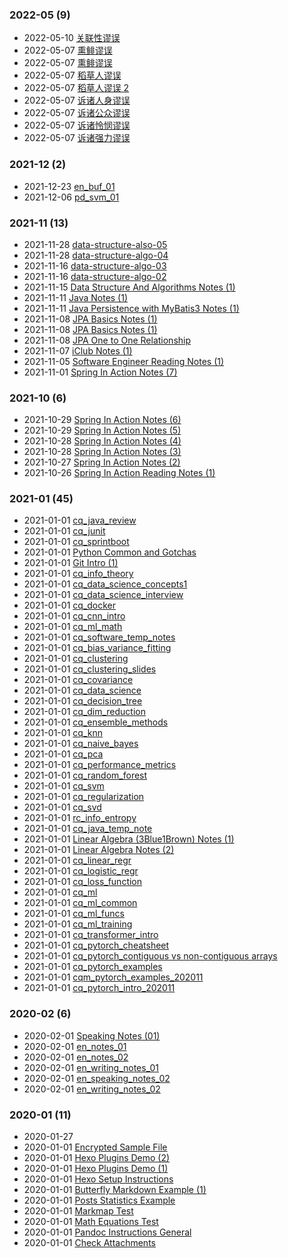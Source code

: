 ### **2022-05** (9)  
- 2022-05-10 [关联性谬误](https://bzhao2718.github.io/reading-notes/cqNotes/ObsidianNotes/LogicFallacies/RelevanceFallacies/%E5%85%B3%E8%81%94%E6%80%A7%E8%B0%AC%E8%AF%AF/)  
- 2022-05-07 [熏鲱谬误](https://bzhao2718.github.io/reading-notes/cqNotes/ObsidianNotes/LogicFallacies/RelevanceFallacies/%E7%86%8F%E9%B2%B1%E8%B0%AC%E8%AF%AF%20[conflicted%202]/)  
- 2022-05-07 [熏鲱谬误](https://bzhao2718.github.io/reading-notes/cqNotes/ObsidianNotes/LogicFallacies/RelevanceFallacies/%E7%86%8F%E9%B2%B1%E8%B0%AC%E8%AF%AF%20[conflicted%203]/)  
- 2022-05-07 [稻草人谬误](https://bzhao2718.github.io/reading-notes/cqNotes/ObsidianNotes/LogicFallacies/RelevanceFallacies/%E7%A8%BB%E8%8D%89%E4%BA%BA%E8%B0%AC%E8%AF%AF/)  
- 2022-05-07 [稻草人谬误 2](https://bzhao2718.github.io/reading-notes/cqNotes/ObsidianNotes/LogicFallacies/RelevanceFallacies/%E7%A8%BB%E8%8D%89%E4%BA%BA%E8%B0%AC%E8%AF%AF2/)  
- 2022-05-07 [诉诸人身谬误](https://bzhao2718.github.io/reading-notes/cqNotes/ObsidianNotes/LogicFallacies/RelevanceFallacies/%E8%AF%89%E8%AF%B8%E4%BA%BA%E8%BA%AB%E8%B0%AC%E8%AF%AF/)  
- 2022-05-07 [诉诸公众谬误](https://bzhao2718.github.io/reading-notes/cqNotes/ObsidianNotes/LogicFallacies/RelevanceFallacies/%E8%AF%89%E8%AF%B8%E5%85%AC%E4%BC%97%E8%B0%AC%E8%AF%AF/)  
- 2022-05-07 [诉诸怜悯谬误](https://bzhao2718.github.io/reading-notes/cqNotes/ObsidianNotes/LogicFallacies/RelevanceFallacies/%E8%AF%89%E8%AF%B8%E6%80%9C%E6%82%AF%E8%B0%AC%E8%AF%AF/)  
- 2022-05-07 [诉诸强力谬误](https://bzhao2718.github.io/reading-notes/cqNotes/ObsidianNotes/LogicFallacies/RelevanceFallacies/%E8%AF%89%E8%AF%B8%E5%BC%BA%E5%8A%9B%E8%B0%AC%E8%AF%AF/)  
  
  
### **2021-12** (2)  
- 2021-12-23 [en_buf_01](https://bzhao2718.github.io/reading-notes/cqNotes/EnglishNotes/en-buf/)  
- 2021-12-06 [pd_svm_01](https://bzhao2718.github.io/reading-notes/cqNotes/PostDraft/ML/pd-svm-01/)  
  
  
### **2021-11** (13)  
- 2021-11-28 [data-structure-also-05](https://bzhao2718.github.io/reading-notes/cqNotes/SoftwareDev/DataStructureAlgo/data-structure-algo-05/)  
- 2021-11-28 [data-structure-algo-04](https://bzhao2718.github.io/reading-notes/cqNotes/SoftwareDev/DataStructureAlgo/data-structure-algo-04/)  
- 2021-11-16 [data-structure-algo-03](https://bzhao2718.github.io/reading-notes/cqNotes/SoftwareDev/DataStructureAlgo/data-structure-algo-03/)  
- 2021-11-16 [data-structure-algo-02](https://bzhao2718.github.io/reading-notes/cqNotes/SoftwareDev/DataStructureAlgo/data-structure-algo-02/)  
- 2021-11-15 [Data Structure And Algorithms Notes (1)](https://bzhao2718.github.io/reading-notes/cqNotes/SoftwareDev/DataStructureAlgo/data-structure-algo-01/)  
- 2021-11-11 [Java Notes (1)](https://bzhao2718.github.io/reading-notes/cqNotes/Java/Java-notes-01/)  
- 2021-11-11 [Java Persistence with MyBatis3 Notes (1)](https://bzhao2718.github.io/reading-notes/cqNotes/SoftwareDev/MyBatisBasicsNotes/MyBatis-basics-notes-01/)  
- 2021-11-08 [JPA Basics Notes (1)](https://bzhao2718.github.io/reading-notes/cqNotes/SoftwareDev/JPABasicsNotes/JPA-basics-notes-01/)  
- 2021-11-08 [JPA Basics Notes (1)](https://bzhao2718.github.io/reading-notes/cqNotes/SoftwareDev/MyBatisBasicsNotes/MyBatis-basics-ref-01/)  
- 2021-11-08 [JPA One to One Relationship](https://bzhao2718.github.io/reading-notes/cqNotes/SoftwareDev/JPABasicsNotes/JPA-basics-1to1-mapping/)  
- 2021-11-07 [iClub Notes (1)](https://bzhao2718.github.io/reading-notes/cqNotes/SoftwareDev/iClubNotes/iClub-note-01/)  
- 2021-11-05 [Software Engineer Reading Notes (1)](https://bzhao2718.github.io/reading-notes/cqNotes/SoftwareDev/software-dev-notes-01/)  
- 2021-11-01 [Spring In Action Notes (7)](https://bzhao2718.github.io/reading-notes/cqNotes/SoftwareDev/SpringInAction/spring-in-action-notes-07/)  
  
  
### **2021-10** (6)  
- 2021-10-29 [Spring In Action Notes (6)](https://bzhao2718.github.io/reading-notes/cqNotes/SoftwareDev/SpringInAction/spring-in-action-notes-06/)  
- 2021-10-29 [Spring In Action Notes (5)](https://bzhao2718.github.io/reading-notes/cqNotes/SoftwareDev/SpringInAction/spring-in-action-notes-05/)  
- 2021-10-28 [Spring In Action Notes (4)](https://bzhao2718.github.io/reading-notes/cqNotes/SoftwareDev/SpringInAction/spring-in-action-notes-04/)  
- 2021-10-28 [Spring In Action Notes (3)](https://bzhao2718.github.io/reading-notes/cqNotes/SoftwareDev/SpringInAction/spring-in-action-notes-03/)  
- 2021-10-27 [Spring In Action Notes (2)](https://bzhao2718.github.io/reading-notes/cqNotes/SoftwareDev/SpringInAction/spring-in-action-notes-02/)  
- 2021-10-26 [Spring In Action Reading Notes (1)](https://bzhao2718.github.io/reading-notes/cqNotes/SoftwareDev/SpringInAction/spring-in-action-notes-01/)  
  
  
### **2021-01** (45)  
- 2021-01-01 [cq_java_review](https://bzhao2718.github.io/reading-notes/cqNotes/Java/cq_java_review/)  
- 2021-01-01 [cq_junit](https://bzhao2718.github.io/reading-notes/cqNotes/Java/cq_junit/)  
- 2021-01-01 [cq_sprintboot](https://bzhao2718.github.io/reading-notes/cqNotes/Java/cq_springboot/)  
- 2021-01-01 [Python Common and Gotchas](https://bzhao2718.github.io/reading-notes/cqNotes/Python/pytu_python%20intro_202011/)  
- 2021-01-01 [Git Intro (1)](https://bzhao2718.github.io/reading-notes/cqNotes/VersionControl/cq_git_intro_01/)  
- 2021-01-01 [cq_info_theory](https://bzhao2718.github.io/reading-notes/cqNotes/ML/cq-info-theory/)  
- 2021-01-01 [cq_data_science_concepts1](https://bzhao2718.github.io/reading-notes/cqNotes/InterviewPrep/cq_data_science_concepts1/)  
- 2021-01-01 [cq_data_science_interview](https://bzhao2718.github.io/reading-notes/cqNotes/InterviewPrep/cq_data_science_interview/)  
- 2021-01-01 [cq_docker](https://bzhao2718.github.io/reading-notes/cqNotes/InterviewPrep/cq_docker/)  
- 2021-01-01 [cq_cnn_intro](https://bzhao2718.github.io/reading-notes/cqNotes/ML/cq_cnn_intro/)  
- 2021-01-01 [cq_ml_math](https://bzhao2718.github.io/reading-notes/cqNotes/ML/cq_ml_math/)  
- 2021-01-01 [cq_software_temp_notes](https://bzhao2718.github.io/reading-notes/cqNotes/cq_software_dev/)  
- 2021-01-01 [cq_bias_variance_fitting](https://bzhao2718.github.io/reading-notes/cqNotes/DataScience/cq_bias_variance_fitting/)  
- 2021-01-01 [cq_clustering](https://bzhao2718.github.io/reading-notes/cqNotes/DataScience/cq_clustering/)  
- 2021-01-01 [cq_clustering_slides](https://bzhao2718.github.io/reading-notes/cqNotes/DataScience/cq_clustering_slides/)  
- 2021-01-01 [cq_covariance](https://bzhao2718.github.io/reading-notes/cqNotes/DataScience/cq_covariance/)  
- 2021-01-01 [cq_data_science](https://bzhao2718.github.io/reading-notes/cqNotes/DataScience/cq_data_science/)  
- 2021-01-01 [cq_decision_tree](https://bzhao2718.github.io/reading-notes/cqNotes/DataScience/cq_decision_tree/)  
- 2021-01-01 [cq_dim_reduction](https://bzhao2718.github.io/reading-notes/cqNotes/DataScience/cq_dim_reduction/)  
- 2021-01-01 [cq_ensemble_methods](https://bzhao2718.github.io/reading-notes/cqNotes/DataScience/cq_ensemble_methods/)  
- 2021-01-01 [cq_knn](https://bzhao2718.github.io/reading-notes/cqNotes/DataScience/cq_knn/)  
- 2021-01-01 [cq_naive_bayes](https://bzhao2718.github.io/reading-notes/cqNotes/DataScience/cq_naive_bayes/)  
- 2021-01-01 [cq_pca](https://bzhao2718.github.io/reading-notes/cqNotes/DataScience/cq_pca/)  
- 2021-01-01 [cq_performance_metrics](https://bzhao2718.github.io/reading-notes/cqNotes/DataScience/cq_performance_metrics/)  
- 2021-01-01 [cq_random_forest](https://bzhao2718.github.io/reading-notes/cqNotes/DataScience/cq_random_forest/)  
- 2021-01-01 [cq_svm](https://bzhao2718.github.io/reading-notes/cqNotes/DataScience/cq_svm/)  
- 2021-01-01 [cq_regularization](https://bzhao2718.github.io/reading-notes/cqNotes/DataScience/cq_regularization/)  
- 2021-01-01 [cq_svd](https://bzhao2718.github.io/reading-notes/cqNotes/DataScience/cq_svd/)  
- 2021-01-01 [rc_info_entropy](https://bzhao2718.github.io/reading-notes/cqNotes/InfoTheory/rc_infot_Entropy%20in%20Data%20Science/)  
- 2021-01-01 [cq_java_temp_note](https://bzhao2718.github.io/reading-notes/cqNotes/Java/cq_java_note1/)  
- 2021-01-01 [Linear Algebra (3Blue1Brown) Notes (1)](https://bzhao2718.github.io/reading-notes/cqNotes/LinearAlgebra/cq_linear_algebra1/)  
- 2021-01-01 [Linear Algebra Notes (2)](https://bzhao2718.github.io/reading-notes/cqNotes/LinearAlgebra/cq_linear_algebra2/)  
- 2021-01-01 [cq_linear_regr](https://bzhao2718.github.io/reading-notes/cqNotes/ML/cq_linear_regr/)  
- 2021-01-01 [cq_logistic_regr](https://bzhao2718.github.io/reading-notes/cqNotes/ML/cq_logistic_regr/)  
- 2021-01-01 [cq_loss_function](https://bzhao2718.github.io/reading-notes/cqNotes/ML/cq_loss_function/)  
- 2021-01-01 [cq_ml](https://bzhao2718.github.io/reading-notes/cqNotes/ML/cq_ml/)  
- 2021-01-01 [cq_ml_common](https://bzhao2718.github.io/reading-notes/cqNotes/ML/cq_ml_common/)  
- 2021-01-01 [cq_ml_funcs](https://bzhao2718.github.io/reading-notes/cqNotes/ML/cq_ml_funcs/)  
- 2021-01-01 [cq_ml_training](https://bzhao2718.github.io/reading-notes/cqNotes/ML/cq_ml_training/)  
- 2021-01-01 [cq_transformer_intro](https://bzhao2718.github.io/reading-notes/cqNotes/ML/cq_transformer_%20intro/)  
- 2021-01-01 [cq_pytorch_cheatsheet](https://bzhao2718.github.io/reading-notes/cqNotes/ML/Pytorch/cq_pytorch_cheat%20sheet/)  
- 2021-01-01 [cq_pytorch_contiguous vs non-contiguous arrays](https://bzhao2718.github.io/reading-notes/cqNotes/ML/Pytorch/cq_pytorch_contiguous%20vs%20non-contiguous%20arrays/)  
- 2021-01-01 [cq_pytorch_examples](https://bzhao2718.github.io/reading-notes/cqNotes/ML/Pytorch/cq_pytorch_examples/)  
- 2021-01-01 [cqm_pytorch_examples_202011](https://bzhao2718.github.io/reading-notes/cqNotes/ML/Pytorch/cqm_pytorch_examples_202011/)  
- 2021-01-01 [cq_pytorch_intro_202011](https://bzhao2718.github.io/reading-notes/cqNotes/ML/Pytorch/cq_pytorch_intro_202011/)  
  
  
### **2020-02** (6)  
- 2020-02-01 [Speaking Notes (01)](https://bzhao2718.github.io/reading-notes/cqNotes/EnglishNotes/en-speaking-notes-01/)  
- 2020-02-01 [en_notes_01](https://bzhao2718.github.io/reading-notes/cqNotes/EnglishNotes/en-notes-01/)  
- 2020-02-01 [en_notes_02](https://bzhao2718.github.io/reading-notes/cqNotes/EnglishNotes/en-notes-02/)  
- 2020-02-01 [en_writing_notes_01](https://bzhao2718.github.io/reading-notes/cqNotes/EnglishNotes/en-writing-notes-01/)  
- 2020-02-01 [en_speaking_notes_02](https://bzhao2718.github.io/reading-notes/cqNotes/EnglishNotes/en-speaking-notes-02/)  
- 2020-02-01 [en_writing_notes_02](https://bzhao2718.github.io/reading-notes/cqNotes/EnglishNotes/en-writing-notes-02/)  
  
  
### **2020-01** (11)  
- 2020-01-27 [](https://bzhao2718.github.io/reading-notes/cqNotes/Python/Python%20Learning/Jupyter%20Lab%20Curr%2020200126/tutorial_exceptions8/)  
- 2020-01-01 [Encrypted Sample File](https://bzhao2718.github.io/reading-notes/samples/SubFolder/encrypt_example1/)  
- 2020-01-01 [Hexo Plugins Demo (2)](https://bzhao2718.github.io/reading-notes/samples/SubFolder/hexo-plugin-demo-02/)  
- 2020-01-01 [Hexo Plugins Demo (1)](https://bzhao2718.github.io/reading-notes/samples/SubFolder/hexo_plugin_demo_01/)  
- 2020-01-01 [Hexo Setup Instructions](https://bzhao2718.github.io/reading-notes/samples/ins_hexo_setup/)  
- 2020-01-01 [Butterfly Markdown Example (1)](https://bzhao2718.github.io/reading-notes/samples/SubFolder/butterfly_markdown_example-01/)  
- 2020-01-01 [Posts Statistics Example](https://bzhao2718.github.io/reading-notes/samples/SubFolder/hexo_stats_chart/)  
- 2020-01-01 [Markmap Test](https://bzhao2718.github.io/reading-notes/samples/SubFolder/markmap_test/)  
- 2020-01-01 [Math Equations Test](https://bzhao2718.github.io/reading-notes/samples/SubFolder/math_test/)  
- 2020-01-01 [Pandoc Instructions General](https://bzhao2718.github.io/reading-notes/samples/SubFolder/SubSubFolder/ins_pandoc_general/)  
- 2020-01-01 [Check Attachments](https://bzhao2718.github.io/reading-notes/samples/SubFolder/check-attachements/)  
  
